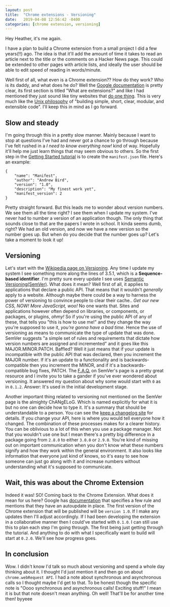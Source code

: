 ```yaml
---
layout: post
title:  "Chrome extensions - Versioning"
date:   2019-04-08 12:56:42 -0400
categories: [chrome extension, versioning]
---
```


Hey Heather, it's me again.

I have a plan to build a Chrome extension from a small project I did a few
years(!!) ago. The idea is that it'll add the amount of time it takes to read
an article next to the title or the comments on a Hacker News page. This could
be extended to other pages with article lists, and ideally the user should be
able to edit speed of reading in words/minute.

Well first of all, what even is a Chrome extension?? How do they work? Who is
its daddy, and what does he do? Well the [Google documentation][google-doc] is
pretty clear, its first section is titled "What are extensions?" and like I had
mentioned they just sound like tiny websites that [do one
thing][google-single-purpose]. This is very much like the [Unix
philosophy][wiki-unix-philo] of "building simple, short, clear, modular, and
extensible code". I'll keep this in mind as I go forward.

## Slow and steady

I'm going through this in a pretty slow manner. Mainly because I want to stop at
questions I've had and never got a chance to go through because I've felt rushed
in a *I need to know everything now!* kind of way. Hopefully it'll help me just
learn things that may seem obvious to others. So the first step in the [Getting
Started tutorial][google-get-started] is to create the `manifest.json` file.
Here's an example:

```
{
    "name": "Manifest",
    "author": "Andrew Bird",
    "version": "1.0",
    "description": "My finest work yet",
    "manifest_version": 2
}
```

Pretty straight forward. But this leads me to wonder about version numbers. We
see them all the time right? I see them when I update my system. I've never had
to number a version of an application though. The only thing that sounds close
to that are the papers I wrote in school. It kinda seems dumb, right? We had an
old version, and now we have a new version so the number goes up. But when do
you decide that the number goes up? Let's take a moment to look it up!

## Versioning

Let's start with the [Wikipedia page on Versioning][wiki-versioning]. Any time I
update my system I see something more along the lines of 3.5.1, which is a
**Sequence-based identifier**. I'm pretty sure every update I see uses [Semantic
Versioning(SemVer)][SemVer]. What does it mean? Well first of all, it applies
to applications that declare a public API. That means that it wouldn't
*generally* apply to a website. Although maybe there could be a way to harness
the power of versioning to convince people to clear their cache.. *Get our new
CSS, NOW! More JavaScript, woo!* No one wants that. Sites and applications
however often depend on libraries, or components, or packages, or plugins,
*ohmy!* So if you're using the public API of any of these, that tells you "this
is how to use me!" and they change the way you're supposed to use it, *you're
gonna have a bad time*. Hence the use of versioning as means to communicate the
type of update that was done. SemVer suggests "a simple set of rules and
requirements that dictate how version numbers are assigned and incremented" and
it goes like this MAJOR.MINOR.PATCH. Baffled? Well it just means that if your
update is incompatible with the public API that was declared, then you increment
the MAJOR number. If it's an update to a functionality and is
backwards-compatible then you increment the MINOR, and if it's a
backwards-compatible bug fixes, PATCH.  The [F.A.Q.][SemVer-faq] on SemVer's
page is a pretty great resource and I invite you to take a gander if you've ever
wondered about versioning. It answered my question about why some would start
with `0` as in `0.1.2`. Answer: It's used in the initial development stage.

Another important thing related to versioning not mentioned on the SemVer page
is the almighty ChANgELoG. Which is named explicitly for what it is but no one
can decide how to type it. It's a summary that should be understandable to a
person. You can see the [keep a changelog site][changelog] for details. If you
change your API, here is where you would tell everyone how it changed. The
combination of these processes makes for a clearer history. You can be oblivious
to a lot of this when you use a package manager. Not that you wouldn't use one
but I mean there's a pretty big difference in a package going from `2.8.0` to
either `3.0.0` or `2.9.0`. You're kind of missing out on important communication
when you don't know what these numbers signify and how they work within the
general environment. It also looks like information that everyone just kind of
knows, so it's easy to see how someone can just go along with it and increase
numbers without understanding what it's supposed to communicate. 

## Wait, this was about the Chrome Extension

Indeed it was! SO! Coming back to the Chrome Extension. What does it mean for us
here? Google has [documentation][google-version] that specifies a few rule and
mentions that they have an autoupdate in place. The first version of the Chrome
extension that will be published will be `version 1.0`. If I make any updates
then I'll adjust accordingly. If I had been developing the extension in a
collaborative manner then I could've started with `0.1.0`. I can still use this
to plan each step I'm going through. The first being just getting through the
tutorial. And anything to do with what I specifically want to build will start
at `0.2.0`. We'll see how progress goes.

## In conclusion

Wow. I didn't know I'd talk so much about versioning and spend a whole day
thinking about it. I thought I'd just mention it and then go on about
`chrome.webRequest API`. I had a note about synchronous and asynchronous calls
so I thought maybe I'd get to that. To be honest though the specific note is
"Oooo synchronous and asynchronous calls! Exciting stuff!" I mean it is but that
note doesn't mean anything. Oh well! That'll be for another time then! byyeee

[google-doc]: https://developer.chrome.com/extensions
[google-single-purpose]: https://developer.chrome.com/extensions/single_purpose
[wiki-unix-philo]: https://en.wikipedia.org/wiki/Unix_philosophy
[google-get-started]: https://developer.chrome.com/extensions/getstarted
[wiki-versioning]: https://en.wikipedia.org/wiki/Software_versioning
[SemVer]: https://semver.org/
[SemVer-faq]: https://semver.org/#faq
[changelog]: https://keepachangelog.com/en/1.0.0/
[google-version]: https://developer.chrome.com/extensions/manifest/version

